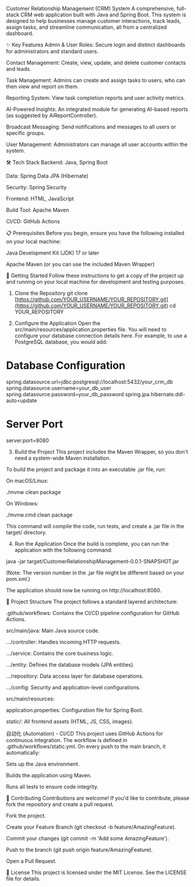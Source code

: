Customer Relationship Management (CRM) System
A comprehensive, full-stack CRM web application built with Java and Spring Boot. This system is designed to help businesses manage customer interactions, track leads, assign tasks, and streamline communication, all from a centralized dashboard.

✨ Key Features
Admin & User Roles: Secure login and distinct dashboards for administrators and standard users.

Contact Management: Create, view, update, and delete customer contacts and leads.

Task Management: Admins can create and assign tasks to users, who can then view and report on them.

Reporting System: View task completion reports and user activity metrics.

AI-Powered Insights: An integrated module for generating AI-based reports (as suggested by AiReportController).

Broadcast Messaging: Send notifications and messages to all users or specific groups.

User Management: Administrators can manage all user accounts within the system.

🛠️ Tech Stack
Backend: Java, Spring Boot

Data: Spring Data JPA (Hibernate)

Security: Spring Security

Frontend: HTML, JavaScript

Build Tool: Apache Maven

CI/CD: GitHub Actions

📋 Prerequisites
Before you begin, ensure you have the following installed on your local machine:

Java Development Kit (JDK) 17 or later

Apache Maven (or you can use the included Maven Wrapper)

🚀 Getting Started
Follow these instructions to get a copy of the project up and running on your local machine for development and testing purposes.

1. Clone the Repository
git clone [https://github.com/YOUR_USERNAME/YOUR_REPOSITORY.git](https://github.com/YOUR_USERNAME/YOUR_REPOSITORY.git)
cd YOUR_REPOSITORY

2. Configure the Application
Open the src/main/resources/application.properties file. You will need to configure your database connection details here. For example, to use a PostgreSQL database, you would add:

# Database Configuration
spring.datasource.url=jdbc:postgresql://localhost:5432/your_crm_db
spring.datasource.username=your_db_user
spring.datasource.password=your_db_password
spring.jpa.hibernate.ddl-auto=update

# Server Port
server.port=8080

3. Build the Project
This project includes the Maven Wrapper, so you don't need a system-wide Maven installation.

To build the project and package it into an executable .jar file, run:

On macOS/Linux:

./mvnw clean package

On Windows:

./mvnw.cmd clean package

This command will compile the code, run tests, and create a .jar file in the target/ directory.

4. Run the Application
Once the build is complete, you can run the application with the following command:

java -jar target/CustomerRelationshipManagement-0.0.1-SNAPSHOT.jar

(Note: The version number in the .jar file might be different based on your pom.xml.)

The application should now be running on http://localhost:8080.

📂 Project Structure
The project follows a standard layered architecture:

.github/workflows: Contains the CI/CD pipeline configuration for GitHub Actions.

src/main/java: Main Java source code.

.../controller: Handles incoming HTTP requests.

.../service: Contains the core business logic.

.../entity: Defines the database models (JPA entities).

.../repository: Data access layer for database operations.

.../config: Security and application-level configurations.

src/main/resources:

application.properties: Configuration file for Spring Boot.

static/: All frontend assets (HTML, JS, CSS, images).

自动化 (Automation) - CI/CD
This project uses GitHub Actions for continuous integration. The workflow is defined in .github/workflows/static.yml. On every push to the main branch, it automatically:

Sets up the Java environment.

Builds the application using Maven.

Runs all tests to ensure code integrity.

🤝 Contributing
Contributions are welcome! If you'd like to contribute, please fork the repository and create a pull request.

Fork the project.

Create your Feature Branch (git checkout -b feature/AmazingFeature).

Commit your changes (git commit -m 'Add some AmazingFeature').

Push to the branch (git push origin feature/AmazingFeature).

Open a Pull Request.

📄 License
This project is licensed under the MIT License. See the LICENSE file for details.
